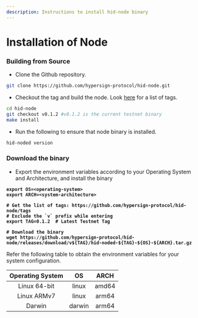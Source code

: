 ```yaml
---
description: Instructions to install hid-node binary
---
```


# Installation of Node

### Building from Source

* Clone the Github repository.

```bash
git clone https://github.com/hypersign-protocol/hid-node.git
```

* Checkout the tag and build the node. Look [here](https://github.com/hypersign-protocol/hid-node/tags) for a list of tags.

```bash
cd hid-node
git checkout v0.1.2 #v0.1.2 is the current testnet binary
make install
```

* Run the following to ensure that node binary is installed.

```bash
hid-noded version
```

### Download the binary

* Export the environment variables according to your Operating System and Architecture, and install the binary

<pre class="language-bash"><code class="lang-bash"><strong>export OS=&#x3C;operating-system>
</strong><strong>export ARCH=&#x3C;system-architecture>
</strong><strong>
</strong><strong># Get the list of tags: https://github.com/hypersign-protocol/hid-node/tags
</strong><strong># Exclude the `v` prefix while entering
</strong><strong>export TAG=0.1.2  # Latest Testnet Tag
</strong><strong>
</strong><strong># Download the binary
</strong><strong>wget https://github.com/hypersign-protocol/hid-node/releases/download/v${TAG}/hid-noded-${TAG}-${OS}-${ARCH}.tar.gz</strong></code></pre>

Refer the following table to obtain the environment variables for your system configuration.

| Operating System |   OS   |  ARCH |
| :--------------: | :----: | :---: |
|   Linux 64-bit   |  linux | amd64 |
|    Linux ARMv7   |  linux | arm64 |
|      Darwin      | darwin | arm64 |
